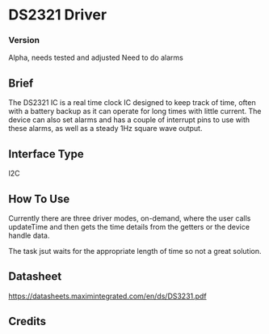 # DS2321 Driver


### Version

Alpha, needs tested and adjusted
Need to do alarms

## Brief

The DS2321 IC is a real time clock IC designed to keep track of time, often with a battery backup as it can operate for long times with little current. The device can also set alarms and has a couple of interrupt pins to use with these alarms, as well as a steady 1Hz square wave output. 

## Interface Type

I2C

## How To Use

Currently there are three driver modes, on-demand, where the user calls updateTime and then gets the time details from the getters or the device handle data.

The task jsut waits for the appropriate length of time so not a great solution. 


## Datasheet

https://datasheets.maximintegrated.com/en/ds/DS3231.pdf

## Credits